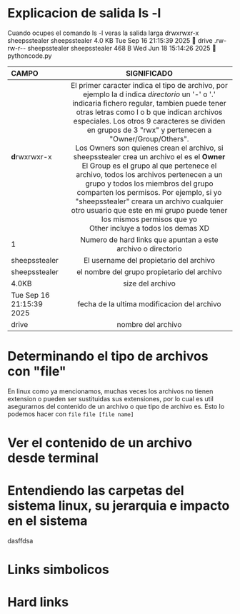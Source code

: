 # Explicacion de salida ls -l

Cuando ocupes el comando ls -l veras la salida larga 
drwxrwxr-x sheepsstealer sheepsstealer 4.0 KB Tue Sep 16 21:15:39 2025  drive
.rw-rw-r-- sheepsstealer sheepsstealer 468 B  Wed Jun 18 15:14:26 2025  pythoncode.py

| CAMPO                    |                                                                                                                                                                                                                                                                                                                                                               SIGNIFICADO                                                                                                                                                                                                                                                                                                                                                               |
| :----------------------- | :-------------------------------------------------------------------------------------------------------------------------------------------------------------------------------------------------------------------------------------------------------------------------------------------------------------------------------------------------------------------------------------------------------------------------------------------------------------------------------------------------------------------------------------------------------------------------------------------------------------------------------------------------------------------------------------------------------------------------------------: |
| **d**rwxrwxr-x           | El primer caracter indica el tipo de archivo, por ejemplo la d indica *directorio* un '-' o '.' indicaria fichero regular, tambien puede tener otras letras como l o b que indican archivos especiales. Los otros 9 caracteres se dividen en grupos de 3 "rwx" y pertenecen a "Owner/Group/Others". <br>Los Owners son quienes crean el archivo, si sheepsstealer crea un archivo el es el **Owner**<br>El Group es el grupo al que pertenece el archivo, todos los archivos pertenecen a un grupo y todos los miembros del grupo comparten los permisos. Por ejemplo, si yo "sheepsstealer" creara un archivo cualquier otro usuario que este en mi grupo puede tener los mismos permisos que yo<br>Other incluye a todos los demas XD |
| 1                        |                                                                                                                                                                                                                                                                                                                                      Numero de hard links que apuntan a este archivo o directorio                                                                                                                                                                                                                                                                                                                                       |
| sheepsstealer            |                                                                                                                                                                                                                                                                                                                                                 El username del propietario del archivo                                                                                                                                                                                                                                                                                                                                                 |
| sheepsstealer            |                                                                                                                                                                                                                                                                                                                                               el nombre del grupo propietario del archivo                                                                                                                                                                                                                                                                                                                                               |
| 4.0KB                    |                                                                                                                                                                                                                                                                                                                                                            size del archivo                                                                                                                                                                                                                                                                                                                                                             |
| Tue Sep 16 21:15:39 2025 |                                                                                                                                                                                                                                                                                                                                               fecha de la ultima modificacion del archivo                                                                                                                                                                                                                                                                                                                                               |
| drive                    |                                                                                                                                                                                                                                                                                                                                                           nombre del archivo                                                                                                                                                                                                                                                                                                                                                            |

# Determinando el tipo de archivos con "file"

En linux como ya mencionamos, muchas veces los archivos no tienen extension o pueden ser sustituidas sus extensiones, por lo cual es util asegurarnos del contenido de un archivo o que tipo de archivo es. Esto lo podemos hacer con `file`
`file [file name]`


# Ver el contenido de un archivo desde terminal 

# Entendiendo las carpetas del sistema linux, su jerarquia e impacto en el sistema
dasffdsa

# Links simbolicos

# Hard links

